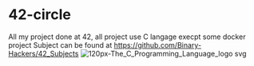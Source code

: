 # 42-circle
All my project done at 42, all project use C langage execpt some docker project
Subject can be found at https://github.com/Binary-Hackers/42_Subjects
![120px-The_C_Programming_Language_logo svg](https://user-images.githubusercontent.com/56432420/140241516-6ec5597c-e4ce-4cd1-86f6-849a2d790b18.png)
